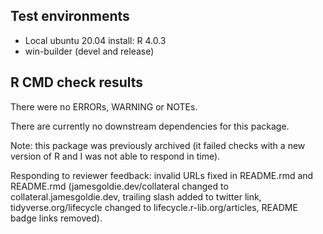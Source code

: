 ## Test environments
* Local ubuntu 20.04 install: R 4.0.3
* win-builder (devel and release)

## R CMD check results

There were no ERRORs, WARNING or NOTEs.

There are currently no downstream dependencies for this package.

Note: this package was previously archived (it failed checks with a new version
of R and I was not able to respond in time).

Responding to reviewer feedback: invalid URLs fixed in README.rmd and README.rmd
(jamesgoldie.dev/collateral changed to collateral.jamesgoldie.dev, trailing
slash added to twitter link, tidyverse.org/lifecycle changed to
lifecycle.r-lib.org/articles, README badge links removed).
